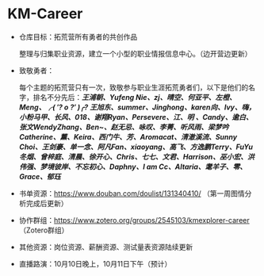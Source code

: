 # KM-Career
- 仓库目标：拓荒营所有勇者的共创作品

  整理与归集职业资源，建立一个小型的职业情报信息中心。（边开营边更新）

- 致敬勇者：

  每个主题的拓荒营只有一次，致敬参与职业生涯拓荒勇者们，以下是他们的名字，排名不分先后：***王浦朝、Yufeng Nie、zj、晴空、何亚平、左橙、Meng、╭( ′? o ?′ )╭? 王旭东、summer、Jinghong、karen向、Ivy、嗨，小粉马甲、长风、018、谢翔Ryan、Persevere、江、明 、Candy、逾白、张文WendyZhang、Ben~、赵无忌、咏叹、李菁、听风雨、梁梦吟Catherine、薰、Keira、西门牛、芳、Aromacat、清澈溪流、Sunny Choi、王剑豪、单一念、阿凡Fan、xiaoyang、高飞、方逸鹏Terry、FuYu冬烟、曾梓庭、清晨、徐开心、Chris、七七、文君、Harrison、巫小宏、洪伟强、梦境彼岸、不忘初心、Daphny、I am Cc、Altaria、耄羊子、零、Grace、郁珏***

- 书单资源：https://www.douban.com/doulist/131340410/  （第一周图情分析完成后更新）

- 协作群组：https://www.zotero.org/groups/2545103/kmexplorer-career  （Zotero群组）

- 其他资源：岗位资源、薪酬资源、测试量表资源陆续更新

- 直播路演：10月10日晚上，10月11日下午（预计）

